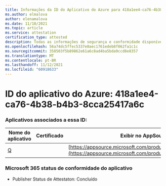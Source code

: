 ```yaml
---
title: Informações da ID do Aplicativo do Azure para 418a1ee4-ca76-4b38-b4b3-8cca25417a6c
ms.author: elmalova
author: elenamalova
ms.date: 11/10/2021
ms.topic: article
ms.service: attestation
certification_type: attested
description: Todas as informações de segurança e conformidade disponíveis para 418a1ee4-ca76-4b38-b4b3-8cca25417a6c.
ms.openlocfilehash: 56a74dc5ffec5337e0aec1761edeb8f062fa1c1c
ms.sourcegitcommit: 358503f5b89862e61a6c8ad4ba5bda9ccd8e8357
ms.translationtype: MT
ms.contentlocale: pt-BR
ms.lasthandoff: 11/12/2021
ms.locfileid: "60918633"
---
```

# <a name="azure-app-id-418a1ee4-ca76-4b38-b4b3-8cca25417a6c"></a>ID do aplicativo do Azure: 418a1ee4-ca76-4b38-b4b3-8cca25417a6c


### <a name="apps-associated-with-this-id"></a>Aplicativos associados a essa ID:
| **Nome do aplicativo** | **Certificado** | **Exibir no AppSource** |
|--------------|---------------|-----------------------|
| [Q](https://docs.microsoft.com/microsoft-365-app-certification/forward/WA104381433) |  | [https://appsource.microsoft.com/product/office/WA104381433](https://appsource.microsoft.com/product/office/WA104381433) |

### <a name="microsoft-365-app-compliance-status"></a>Microsoft 365 status de conformidade do aplicativo
- Publisher Status de Attestaton: Concluído
